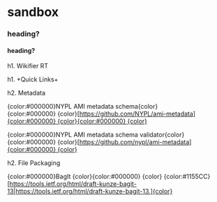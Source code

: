 # sandbox
### heading?
#### heading?
h1. Wikifier RT

h1. +Quick Links+

h2. Metadata

{color:#000000}NYPL AMI metadata schema{color}{color:#000000} {color}[https://github.com/NYPL/ami-metadata]{color:#000000} {color}{color:#000000} {color}

{color:#000000}NYPL AMI metadata schema validator{color}{color:#000000} {color}[https://github.com/nypl/ami-metadata]{color:#000000} {color}

h2. File Packaging

{color:#000000}BagIt {color}{color:#000000} {color} {color:#1155CC}[https://tools.ietf.org/html/draft-kunze-bagit-13|https://tools.ietf.org/html/draft-kunze-bagit-13.]{color}

